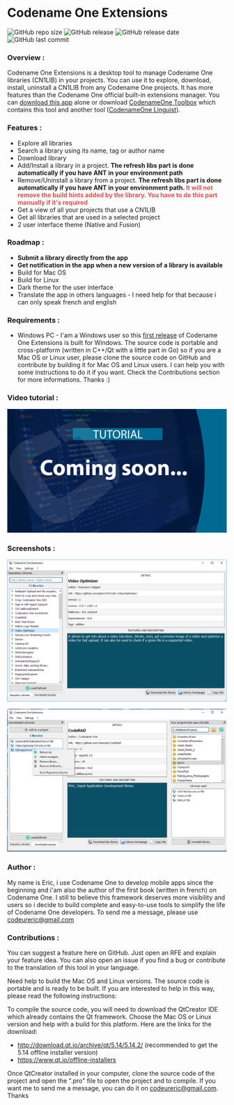 # Codename One Extensions

![GitHub repo size](https://img.shields.io/github/repo-size/ericlight/CN1Extensions?style=plastic)
![GitHub release](https://img.shields.io/github/v/release/ericlight/CN1Extensions?style=plastic)
![GitHub release date](https://img.shields.io/github/release-date/ericlight/CN1Extensions?style=plastic)
![GitHub last commit](https://img.shields.io/github/last-commit/ericlight/CN1Extensions?color=red&style=plastic)

### Overview :
Codename One Extensions is a desktop tool to manage Codename One libraries (CN1LIB) in your projects. 
You can use it to explore, download, install, uninstall a CN1LIB from any Codename One projects. It has more features than the Codename One official built-in extensions manager.
You can [download this app](https://github.com/ericlight/CN1Extensions/releases/download/1.0/CN1Extensions-1.0-windows-x64.zip) alone or download [CodenameOne Toolbox](https://ericlight.github.io/CN1Toolbox) which contains this tool and another tool ([CodenameOne Linguist](https://ericlight.github.io/CN1Linguist)).

### Features :
- Explore all libraries
- Search a library using its name, tag or author name
- Download library
- Add/Install a library in a project. **The refresh libs part is done automatically if you have ANT in your environment path**
- Remove/Uninstall a library from a project. **The refresh libs part is done automatically if you have ANT in your environment path. <font color="#d9534f">It will not remove the build hints added by the library. You have to do this part manually if it's required</font>**
- Get a view of all your projects that use a CN1LIB
- Get all libraries that are used in a selected project
- 2 user interface theme (Native and Fusion)

### Roadmap :
- **Submit a library directly from the app**
- **Get notification in the app when a new version of a library is available**
- Build for Mac OS
- Build for Linux
- Dark theme for the user interface
- Translate the app in others languages - I need help for that because i can only speak french and english

### Requirements :
- Windows PC - I'am a Windows user so this [first release](https://github.com/ericlight/CN1Extensions/releases/download/1.0/CN1Extensions-1.0-windows-x64.zip) of Codename One Extensions is built for Windows. The source code is portable and cross-platform (written in C++/Qt with a little part in Go) so if you are a Mac OS or Linux user, please clone the source code on GitHub and contribute by building it for Mac OS and Linux users. I can help you with some instructions to do it if you want. Check the Contributions section for more informations. Thanks :)

### Video tutorial :
![Image](screenshots/tutorial.jpg "")

### Screenshots :
![Image](screenshots/s1.png "")

![Image](screenshots/s2.png "")

### Author :
My name is Eric, i use Codename One to develop mobile apps since the beginning and i'am also the author of the first book (written in french) on Codename One. 
I still to believe this framework deserves more visibility and users so i decide to build complete and easy-to-use tools to simplify the life of Codename One developers. 
To send me a message, please use [codeureric@gmail.com](mailto:codeureric@gmail.com)

### Contributions :
You can suggest a feature here on GitHub. Just open an RFE and explain your feature idea. You can also open an issue if you find a bug or contribute to the translation of this tool in your language.

Need help to build the Mac OS and Linux versions. The source code is portable and is ready to be built. If you are interested to help in this way, please read the following instructions:

To compile the source code, you will need to download the QtCreator IDE which already contains the Qt framework. Choose the Mac OS or Linux version and help with a build for this platform. Here are the links for the download:
- http://download.qt.io/archive/qt/5.14/5.14.2/ (recommended to get the 5.14 offline installer version)
- https://www.qt.io/offline-installers

Once QtCreator installed in your computer, clone the source code of the project and open the ".pro" file to open the project and to compile. 
If you want me to send me a message, you can do it on [codeureric@gmail.com](mailto:codeureric@gmail.com). Thanks


